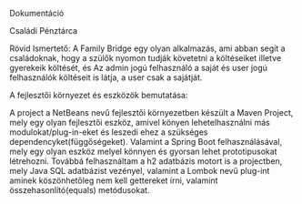Dokumentáció

Családi Pénztárca

Rövid Ismertető: A Family Bridge egy olyan alkalmazás, ami abban segít a családoknak, hogy a szülők nyomon tudják követetni a költéseiket illetve gyerekeik költését, és Az admin jogú felhasználó a saját és user jogú felhasználók költéseit is látja, a user csak a sajátját.

A fejlesztői környezet és eszközök bemutatása:

A project a NetBeans nevű fejlesztői környezetben készült a Maven Project, mely egy olyan fejlesztői eszköz, amivel könyen lehetelhasználni más modulokat/plug-in-eket és leszedi ehez a szükséges dependencyket(függőségeket). Valamint a Spring Boot felhasználásával, mely egy olyan eszköz melyel könnyen és gyorsan lehet prototipusokat létrehozni. Továbbá felhasználtam a h2 adatbázis motort is a projectben, mely Java SQL adatbázist vezényel, valamint a Lombok nevű plug-int aminek köszönhetőleg nem kell gettereket írni, valamint összehasonlító(equals) metódusokat.
